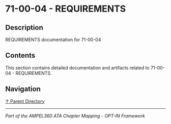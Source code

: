# 71-00-04 - REQUIREMENTS

## Description

REQUIREMENTS documentation for 71-00-04

## Contents

This section contains detailed documentation and artifacts related to 71-00-04 - REQUIREMENTS.

## Navigation

[↑ Parent Directory](../README.md)

---

*Part of the AMPEL360 ATA Chapter Mapping - OPT-IN Framework*
